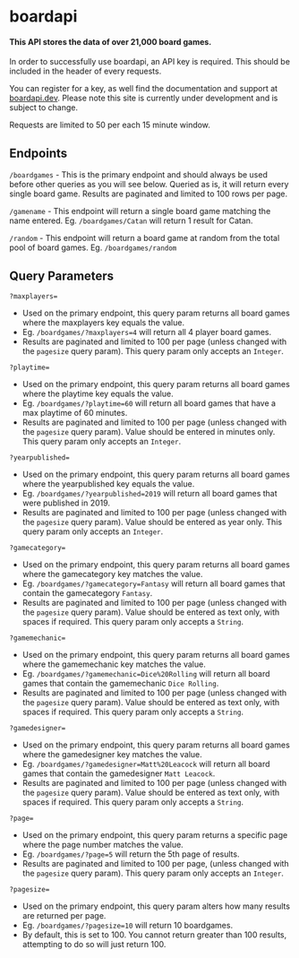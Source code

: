 # boardapi

#### This API stores the data of over 21,000 board games.

In order to successfully use boardapi, an API key is required. This should be included in the header of every requests.

You can register for a key, as well find the documentation and support at [boardapi.dev](https://boardapi.kormir.dev/). Please note this site is currently under development and is subject to change.

Requests are limited to 50 per each 15 minute window.

## Endpoints

`/boardgames` - This is the primary endpoint and should always be used before other queries as you will see below. Queried as is, it will return every single board game. Results are paginated and limited to 100 rows per page.

`/gamename` - This endpoint will return a single board game matching the name entered. Eg. `/boardgames/Catan` will return 1 result for Catan.

`/random` - This endpoint will return a board game at random from the total pool of board games. Eg. `/boardgames/random`

## Query Parameters

`?maxplayers=`

- Used on the primary endpoint, this query param returns all board games where the maxplayers key equals the value.
- Eg. `/boardgames/?maxplayers=4` will return all 4 player board games.
- Results are paginated and limited to 100 per page (unless changed with the `pagesize` query param). This query param only accepts an `Integer`.

`?playtime=`

- Used on the primary endpoint, this query param returns all board games where the playtime key equals the value.
- Eg. `/boardgames/?playtime=60` will return all board games that have a max playtime of 60 minutes.
- Results are paginated and limited to 100 per page (unless changed with the `pagesize` query param). Value should be entered in minutes only. This query param only accepts an `Integer`.

`?yearpublished=`

- Used on the primary endpoint, this query param returns all board games where the yearpublished key equals the value.
- Eg. `/boardgames/?yearpublished=2019` will return all board games that were published in 2019.
- Results are paginated and limited to 100 per page (unless changed with the `pagesize` query param). Value should be entered as year only. This query param only accepts an `Integer`.

`?gamecategory=`

- Used on the primary endpoint, this query param returns all board games where the gamecategory key matches the value.
- Eg. `/boardgames/?gamecategory=Fantasy` will return all board games that contain the gamecategory `Fantasy`.
- Results are paginated and limited to 100 per page (unless changed with the `pagesize` query param). Value should be entered as text only, with spaces if required. This query param only accepts a `String`.

`?gamemechanic=`

- Used on the primary endpoint, this query param returns all board games where the gamemechanic key matches the value.
- Eg. `/boardgames/?gamemechanic=Dice%20Rolling` will return all board games that contain the gamemechanic `Dice Rolling`.
- Results are paginated and limited to 100 per page (unless changed with the `pagesize` query param). Value should be entered as text only, with spaces if required. This query param only accepts a `String`.

`?gamedesigner=`

- Used on the primary endpoint, this query param returns all board games where the gamedesigner key matches the value.
- Eg. `/boardgames/?gamedesigner=Matt%20Leacock` will return all board games that contain the gamedesigner `Matt Leacock`.
- Results are paginated and limited to 100 per page (unless changed with the `pagesize` query param). Value should be entered as text only, with spaces if required. This query param only accepts a `String`.

`?page=`

- Used on the primary endpoint, this query param returns a specific page where the page number matches the value.
- Eg. `/boardgames/?page=5` will return the 5th page of results.
- Results are paginated and limited to 100 per page, (unless changed with the `pagesize` query param). This query param only accepts an `Integer`.

`?pagesize=`

- Used on the primary endpoint, this query param alters how many results are returned per page.
- Eg. `/boardgames/?pagesize=10` will return 10 boardgames.
- By default, this is set to 100. You cannot return greater than 100 results, attempting to do so will just return 100.
